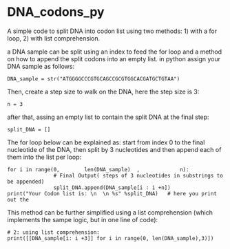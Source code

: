 # DNA_codons_py
A simple code to split DNA into codon list using two methods: 1) with a for loop, 2) with list comprehension. 

a DNA sample can be split using an index to feed the for loop and a method on how to append the split codons into an empty list. 
in python assign your DNA sample as follows: 

```
DNA_sample = str("ATGGGGCCCGTGCAGCCGCGTGGCACGATGCTGTAA")
```

Then, create a step size to walk on the DNA, here the step size is 3: 
```
n = 3  
```
after that, assing an empty list to contain the split DNA at the final step: 
```
split_DNA = []
```

The for loop below can be explained as: 
start from index 0 to the final nucleotide of the DNA, then split by 3 nucleotides and then append each of them into the list per loop: 

```
for i in range(0,        len(DNA_sample)  ,             n):                      
               # Final Output( steps of 3 nucleotides in substrings to be appended)
               split_DNA.append(DNA_sample[i : i +n])
print("Your Codon list is: \n  \n %s" %split_DNA)   # here you print out the   
```


This method can be further simplified using a list comprehension (which implements the sampe logic, but in one line of code): 
```
# 2: using list comprehension:
print([[DNA_sample[i: i +3]] for i in range(0, len(DNA_sample),3)])
```







